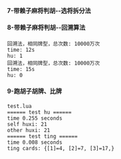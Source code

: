 

#### 7-带赖子麻将判胡--选将拆分法

#### 8-带赖子麻将判胡--回溯算法
```
回溯法，相同牌型，总次数: 10000万次
time: 12s
hu: 1
回溯法，相同牌型，总次数: 10000万次
time: 15s
hu: 0
```

#### 9-跑胡子胡牌、比牌
```
test.lua
====== test hu ======
time 0.255 seconds
self huxi: 21
other huxi: 21
====== test ting ======
time 0.008 seconds
ting cards: {[1]=4, [2]=7, [3]=17,}
```
